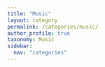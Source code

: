 ```yaml
---
title: "Music"
layout: category
permalink: /categories/music/
author_profile: true
taxonomy: Music
sidebar:
  nav: "categories"
---
```

